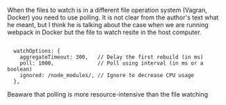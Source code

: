 

When the files to watch is in a different file operation system (Vagran, Docker) you need to use polling.
It is not clear from the author's text what he meant, but I think he is talking about the case when we are running webpack in Docker but the file to watch resite in the host computer.  

```

  watchOptions: {
    aggregateTimeout: 300,   // Delay the first rebuild (in ms)
    poll: 1000,              // Poll using interval (in ms or a boolean)
    ignored: /node_modules/, // Ignore to decrease CPU usage
  },
```

Beaware that polling is more resource-intensive than the file watching



